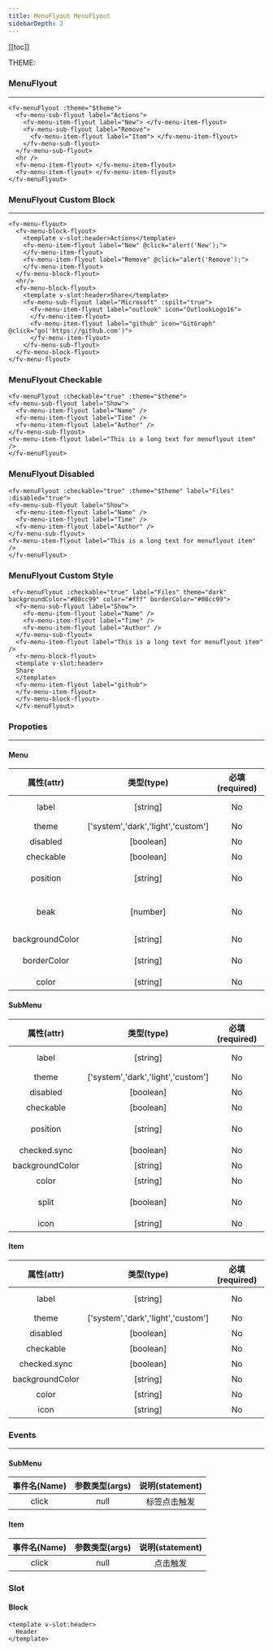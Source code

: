 ```yaml
---
title: MenuFlyout MenuFlyout
sidebarDepth: 2
---
```


[[toc]]

<script>
  export default {
    data(){
      return {
        theme:0,
      }
    },
    computed:{
      $theme(){
        return !this.theme?'light':'dark';
      },
      divStyle(){
        if (this.$theme=='light'){
          return {
            backgroundColor:'#fff',
            padding:'20px',
            color:'#000',
          }
        }else{
          return {
            backgroundColor:'#000',
            padding:'20px',
            color:'#fff',
          }
        }
      }
    },
    methods:{
      alert(text){
        alert(text);
      },
      go(url){
        window.location.href=url
      }
    }
  }
</script>

<div :style="divStyle">
THEME:<fv-toggle-switch v-model="theme" :on="$theme" :off="$theme" :theme="$theme"/>
</div>

### MenuFlyout

<ClientOnly>
<div :style="divStyle">
<fv-menuFlyout :theme="$theme">
<fv-menu-sub-flyout label="Actions"> 
<fv-menu-item-flyout  label="New">
</fv-menu-item-flyout>
<fv-menu-sub-flyout label="Remove">  
<fv-menu-item-flyout label="Item">
</fv-menu-item-flyout>
</fv-menu-sub-flyout>
</fv-menu-sub-flyout>
<hr/>
<fv-menu-item-flyout>
</fv-menu-item-flyout>
<fv-menu-item-flyout>
</fv-menu-item-flyout>
</fv-menuFlyout>
</div>
</ClientOnly>

```vue
<fv-menuFlyout :theme="$theme">
  <fv-menu-sub-flyout label="Actions">
    <fv-menu-item-flyout label="New"> </fv-menu-item-flyout>
    <fv-menu-sub-flyout label="Remove">
      <fv-menu-item-flyout label="Item"> </fv-menu-item-flyout>
    </fv-menu-sub-flyout>
  </fv-menu-sub-flyout>
  <hr />
  <fv-menu-item-flyout> </fv-menu-item-flyout>
  <fv-menu-item-flyout> </fv-menu-item-flyout>
</fv-menuFlyout>
```

### MenuFlyout Custom Block

<ClientOnly>
<div :style="divStyle">
<fv-menu-flyout :theme="$theme">
  <fv-menu-block-flyout>
    <template v-slot:header>Actions</template>
    <fv-menu-item-flyout label="New" @click="alert('New');">
    </fv-menu-item-flyout>
    <fv-menu-item-flyout label="Remove" @click="alert('Remove');">
    </fv-menu-item-flyout>
  </fv-menu-block-flyout>
  <hr/>
  <fv-menu-block-flyout>
    <template v-slot:header>Share</template>
    <fv-menu-sub-flyout label="Microsoft" :spilt="true">
      <fv-menu-item-flyout label="outlook" icon="OutlookLogo16">
      </fv-menu-item-flyout>
      <fv-menu-item-flyout label="github" icon="GitGraph" @click="go('https://github.com')">
      </fv-menu-item-flyout>
    </fv-menu-sub-flyout>
  </fv-menu-block-flyout>
</fv-menu-flyout>
</div>
</ClientOnly>

```vue
<fv-menu-flyout>
  <fv-menu-block-flyout>
    <template v-slot:header>Actions</template>
    <fv-menu-item-flyout label="New" @click="alert('New');">
    </fv-menu-item-flyout>
    <fv-menu-item-flyout label="Remove" @click="alert('Remove');">
    </fv-menu-item-flyout>
  </fv-menu-block-flyout>
  <hr/>
  <fv-menu-block-flyout>
    <template v-slot:header>Share</template>
    <fv-menu-sub-flyout label="Microsoft" :spilt="true">
      <fv-menu-item-flyout label="outlook" icon="OutlookLogo16">
      </fv-menu-item-flyout>
      <fv-menu-item-flyout label="github" icon="GitGraph" @click="go('https://github.com')">
      </fv-menu-item-flyout>
    </fv-menu-sub-flyout>
  </fv-menu-block-flyout>
</fv-menu-flyout>
```

### MenuFlyout Checkable

<ClientOnly>
<div :style="divStyle">
<fv-menuFlyout :checkable="true" :theme="$theme" label="Files">
<fv-menu-sub-flyout label="Show">
  <fv-menu-item-flyout label="Name" /> 
  <fv-menu-item-flyout label="Time" />
  <fv-menu-item-flyout label="Author" />
</fv-menu-sub-flyout>
<fv-menu-item-flyout label="This is a long text for menuflyout item" />
<fv-menu-sub-flyout label="disabled" :disabled="true" />
<fv-menu-item-flyout label="disabledItem" :disabled="true" />
</fv-menuFlyout>
</div>
</ClientOnly>

``` vue
<fv-menuFlyout :checkable="true" :theme="$theme">
<fv-menu-sub-flyout label="Show">
  <fv-menu-item-flyout label="Name" /> 
  <fv-menu-item-flyout label="Time" />
  <fv-menu-item-flyout label="Author" />
</fv-menu-sub-flyout>
<fv-menu-item-flyout label="This is a long text for menuflyout item" />
</fv-menuFlyout>
```

### MenuFlyout Disabled

<ClientOnly>
<div :style="divStyle">
<fv-menuFlyout :checkable="true" :theme="$theme" label="Files" :disabled="true">
<fv-menu-sub-flyout label="Show">
  <fv-menu-item-flyout label="Name" /> 
  <fv-menu-item-flyout label="Time" />
  <fv-menu-item-flyout label="Author" />
</fv-menu-sub-flyout>
<fv-menu-item-flyout label="This is a long text for menuflyout item" />
</fv-menuFlyout>
</div>
</ClientOnly>

``` vue
<fv-menuFlyout :checkable="true" :theme="$theme" label="Files" :disabled="true">
<fv-menu-sub-flyout label="Show">
  <fv-menu-item-flyout label="Name" /> 
  <fv-menu-item-flyout label="Time" />
  <fv-menu-item-flyout label="Author" />
</fv-menu-sub-flyout>
<fv-menu-item-flyout label="This is a long text for menuflyout item" />
</fv-menuFlyout>
```

### MenuFlyout Custom Style

<ClientOnly>
  <div :style="divStyle">
  <fv-menuFlyout :checkable="true" label="Files" theme="dark" :beak="15" backgroundColor="#00cc99" color="#fff" borderColor="#00cc99">
  <fv-menu-sub-flyout label="Show">
    <fv-menu-item-flyout label="Name" /> 
    <fv-menu-item-flyout label="Time" />
    <fv-menu-item-flyout label="Author" />
  </fv-menu-sub-flyout>
  <fv-menu-item-flyout label="This is a long text for menuflyout item" />
  <fv-menu-block-flyout>
  <template v-slot:header>
  Share
  </template>
  <fv-menu-item-flyout label="github">
  </fv-menu-item-flyout>
   <fv-menu-item-flyout label="codeforces" :disabled="true">
  </fv-menu-item-flyout>
  </fv-menu-block-flyout>
  </fv-menuFlyout>
  </div>
</ClientOnly>

``` vue
 <fv-menuFlyout :checkable="true" label="Files" theme="dark" backgroundColor="#00cc99" color="#fff" borderColor="#00cc99">
  <fv-menu-sub-flyout label="Show">
    <fv-menu-item-flyout label="Name" /> 
    <fv-menu-item-flyout label="Time" />
    <fv-menu-item-flyout label="Author" />
  </fv-menu-sub-flyout>
  <fv-menu-item-flyout label="This is a long text for menuflyout item" />
  <fv-menu-block-flyout>
  <template v-slot:header>
  Share
  </template>
  <fv-menu-item-flyout label="github">
  </fv-menu-item-flyout>
  </fv-menu-block-flyout>
  </fv-menuFlyout>
```

### Propoties

---

#### Menu

| 属性(attr) | 类型(type) | 必填(required) | 默认值(default) | 说明(statement) |
| :--------: | :--------: | :------------: | :-------------: | :-------------: |
| label | [string] | No | 'Click the Menu' | 标签值 |
| theme | ['system','dark','light','custom'] | No | 'system' | 主题色 |
| disabled | [boolean] | No | false | 是否禁用 |
| checkable | [boolean] | No | false | 是否可选 |
| position | [string] | No | 'bottomLeft' | callout默认位置 |
| beak | [number] | No | 0 | 角标大小，大于等于10时显示 |
| backgroundColor | [string] | No | undefined | 背景色 |
| borderColor | [string] | No | undefined | 按钮边框颜色 |
| color | [string] | No | undefined | 颜色 |

#### SubMenu 

| 属性(attr) | 类型(type) | 必填(required) | 默认值(default) | 说明(statement) |
| :--------: | :--------: | :------------: | :-------------: | :-------------: |
| label | [string] | No | 'Click the Menu' | 标签值 |
| theme | ['system','dark','light','custom'] | No | 'system' | 主题色 |
| disabled | [boolean] | No | false | 是否禁用 |
| checkable | [boolean] | No | false | 是否可选 |
| position | [string] | No | 'rightTop' | callout默认位置 |
| checked.sync | [boolean] | No | false | 是否选中 |
| backgroundColor | [string] | No | undefined | 背景色 |
| color | [string] | No | undefined | 颜色 |
| split | [boolean] | No | false | 标签和子菜单是否分离 |
| icon | [string] | No | undefined | Fabric图标 |

#### Item 

| 属性(attr) | 类型(type) | 必填(required) | 默认值(default) | 说明(statement) |
| :--------: | :--------: | :------------: | :-------------: | :-------------: |
| label | [string] | No | 'Click the Menu' | 标签值 |
| theme | ['system','dark','light','custom'] | No | 'system' | 主题色 |
| disabled | [boolean] | No | false | 是否禁用 |
| checkable | [boolean] | No | false | 是否可选 |
| checked.sync | [boolean] | No | false | 是否选中 |
| backgroundColor | [string] | No | undefined | 背景色 |
| color | [string] | No | undefined | 颜色 |
| icon | [string] | No | undefined | Fabric图标 |


### Events

---

#### SubMenu

| 事件名(Name) | 参数类型(args) | 说明(statement) |
| :----------: | :------------: | :-------------: |
| click | null | 标签点击触发 |

#### Item

| 事件名(Name) | 参数类型(args) | 说明(statement) |
| :----------: | :------------: | :-------------: |
| click | null | 点击触发 |


### Slot

#### Block

``` vue
<template v-slot:header>
  Header
</template>
```